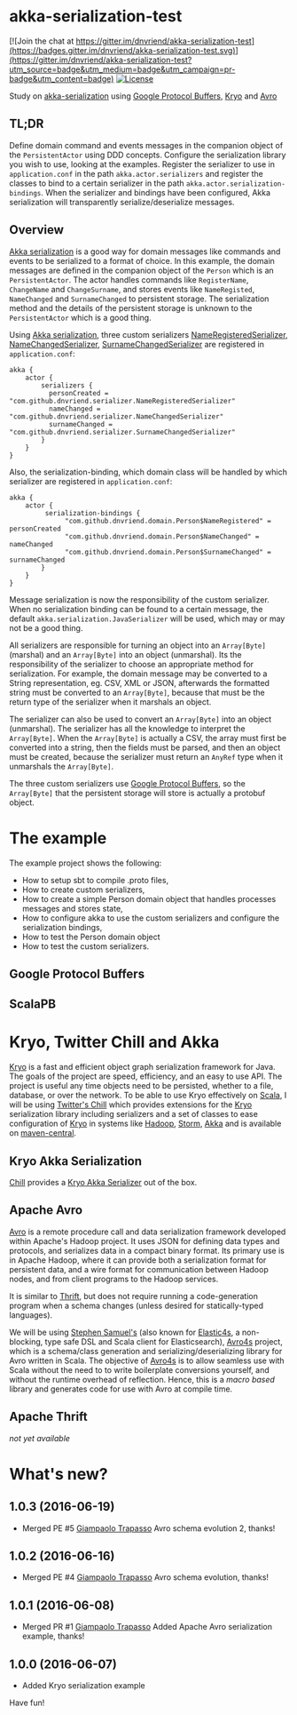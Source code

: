 # akka-serialization-test #

[![Join the chat at https://gitter.im/dnvriend/akka-serialization-test](https://badges.gitter.im/dnvriend/akka-serialization-test.svg)](https://gitter.im/dnvriend/akka-serialization-test?utm_source=badge&utm_medium=badge&utm_campaign=pr-badge&utm_content=badge)
[![License](http://img.shields.io/:license-Apache%202-red.svg)](http://www.apache.org/licenses/LICENSE-2.0.txt)

Study on [akka-serialization][ser] using [Google Protocol Buffers][pb], [Kryo][kryo] and [Avro][avro]

## TL;DR ##
Define domain command and events messages in the companion object of the `PersistentActor` using DDD concepts.
Configure the serialization library you wish to use, looking at the examples. Register the serializer to use 
in `application.conf` in the path `akka.actor.serializers` and register the classes to bind to a certain serializer in the path 
`akka.actor.serialization-bindings`. When the serializer and bindings have been configured, Akka serialization will transparently 
serialize/deserialize messages.

## Overview ##
[Akka serialization][ser] is a good way for domain messages
like commands and events to be serialized to a format of choice. In this example, the domain messages are defined
in the companion object of the `Person` which is an `PersistentActor`. The actor handles commands like `RegisterName`,
`ChangeName` and `ChangeSurname`, and stores events like `NameRegisted`, `NameChanged` and `SurnameChanged` to 
persistent storage. The serialization method and the details of the persistent storage is unknown to the `PersistentActor`
which is a good thing.

Using [Akka serialization][ser], three custom serializers [NameRegisteredSerializer](https://github.com/dnvriend/akka-serialization-test/blob/master/src/main/scala/com/github/dnvriend/serializer/NameRegisteredSerializer.scala),
[NameChangedSerializer](https://github.com/dnvriend/akka-serialization-test/blob/master/src/main/scala/com/github/dnvriend/serializer/NameChangedSerializer.scala), [SurnameChangedSerializer](https://github.com/dnvriend/akka-serialization-test/blob/master/src/main/scala/com/github/dnvriend/serializer/SurnameChangedSerializer.scala) are registered in `application.conf`: 

```
akka {
    actor {
        serializers {
          personCreated = "com.github.dnvriend.serializer.NameRegisteredSerializer"
          nameChanged = "com.github.dnvriend.serializer.NameChangedSerializer"
          surnameChanged = "com.github.dnvriend.serializer.SurnameChangedSerializer"
        }
    }
}
```

Also, the serialization-binding, which domain class will be handled by which serializer are registered in `application.conf`:

```
akka {
    actor {
         serialization-bindings {
              "com.github.dnvriend.domain.Person$NameRegistered" = personCreated
              "com.github.dnvriend.domain.Person$NameChanged" = nameChanged
              "com.github.dnvriend.domain.Person$SurnameChanged" = surnameChanged
        }
    }
}
```

Message serialization is now the responsibility of the custom serializer. When no serialization binding can be found 
to a certain message, the default `akka.serialization.JavaSerializer` will be used, which may or may not be a good thing.

All serializers are responsible for turning an object into an `Array[Byte]` (marshal) and an `Array[Byte]` 
into an object (unmarshal). Its the responsibility of the serializer to choose an appropriate method for 
serialization. For example, the domain message may be converted to a String representation, eg. CSV, XML or JSON, 
afterwards the formatted string must be converted to an `Array[Byte]`, because that must be the return type of the 
serializer when it marshals an object.

The serializer can also be used to convert an `Array[Byte]` into an object (unmarshal). The serializer has all 
the knowledge to interpret the `Array[Byte]`. When the `Array[Byte]` is actually a CSV, the array must first be 
converted into a string, then the fields must be parsed, and then an object must be created, because the serializer 
must return an `AnyRef` type when it unmarshals the `Array[Byte]`.

The three custom serializers use [Google Protocol Buffers][pb],
so the `Array[Byte]` that the persistent storage will store is actually a protobuf object.

# The example
The example project shows the following:

* How to setup sbt to compile .proto files,
* How to create custom serializers,
* How to create a simple Person domain object that handles processes messages and stores state,
* How to configure akka to use the custom serializers and configure the serialization bindings,
* How to test the Person domain object
* How to test the custom serializers.

## Google Protocol Buffers ##


## ScalaPB ##


# Kryo, Twitter Chill and Akka
[Kryo][kryo] is a fast and efficient object graph serialization framework for Java. The goals of the project are speed, 
efficiency, and an easy to use API. The project is useful any time objects need to be persisted, whether to a file, database, 
or over the network. To be able to use Kryo effectively on [Scala][scala], I will be using [Twitter's Chill][chill] which provides 
extensions for the [Kryo][kryo] serialization library including serializers and a set of classes to ease configuration of 
[Kryo][kryo] in systems like [Hadoop][hadoop], [Storm][storm], [Akka][akka] and is available on [maven-central][chill-maven-central].
 
## Kryo Akka Serialization
[Chill][chill] provides a [Kryo Akka Serializer][chill-akka] out of the box.

## Apache Avro
[Avro][avro-wiki] is a remote procedure call and data serialization framework developed within Apache's Hadoop project. 
It uses JSON for defining data types and protocols, and serializes data in a compact binary format. Its primary use is 
in Apache Hadoop, where it can provide both a serialization format for persistent data, and a wire format for communication 
between Hadoop nodes, and from client programs to the Hadoop services.

It is similar to [Thrift][thrift-wiki], but does not require running a code-generation program when a schema changes 
(unless desired for statically-typed languages).

We will be using [Stephen Samuel's][sksamuel] (also known for [Elastic4s][elastic4s], a non-blocking, type safe DSL and Scala client for Elasticsearch),
[Avro4s][avro4s] project, which is a schema/class generation and serializing/deserializing library for Avro written in Scala. The objective of [Avro4s][avro4s] 
is to allow seamless use with Scala without the need to to write boilerplate conversions yourself, and without the runtime overhead of reflection. 
Hence, this is a _macro based_ library and generates code for use with Avro at compile time.

## Apache Thrift
_not yet available_

# What's new?
## 1.0.3 (2016-06-19)
  - Merged PE #5 [Giampaolo Trapasso][trapasso] Avro schema evolution 2, thanks!

## 1.0.2 (2016-06-16)
  - Merged PE #4 [Giampaolo Trapasso][trapasso] Avro schema evolution, thanks!

## 1.0.1 (2016-06-08)
  - Merged PR #1 [Giampaolo Trapasso][trapasso] Added Apache Avro serialization example, thanks!

## 1.0.0 (2016-06-07)
  - Added Kryo serialization example

Have fun!

[trapasso]: https://github.com/giampaolotrapasso
[sksamuel]: https://github.com/sksamuel

[akka]: http://akka.io/
[hadoop]: http://hadoop.apache.org/
[storm]: http://storm.apache.org/
[ser]: http://doc.akka.io/docs/akka/current/scala/serialization.html
[pb]: https://developers.google.com/protocol-buffers/docs/overview
[scalapb-github]: https://github.com/trueaccord/ScalaPB
[scalapb]: http://trueaccord.github.io/ScalaPB/
[scalapb-sbt]: http://trueaccord.github.io/ScalaPB/sbt-settings.html
[kryo]: https://github.com/EsotericSoftware/kryo
[scala]: http://www.scala-lang.org/
[chill]: https://github.com/twitter/chill
[chill-akka]: https://github.com/twitter/chill#chill-akka
[chill-maven-central]: http://search.maven.org/#search%7Cgav%7C1%7Cg%3A%22com.twitter%22%20AND%20a%3A%22chill-akka_2.11%22
[avro]: https://avro.apache.org/
[avro-wiki]: https://en.wikipedia.org/wiki/Apache_Avro
[avro4s]: https://github.com/sksamuel/avro4s
[elastic4s]: https://github.com/sksamuel/elastic4s
[thrift-wiki]: https://en.wikipedia.org/wiki/Apache_Thrift

[nadav-samet-working-protobuf]: https://www.youtube.com/watch?v=cQdMyjHjbn8
